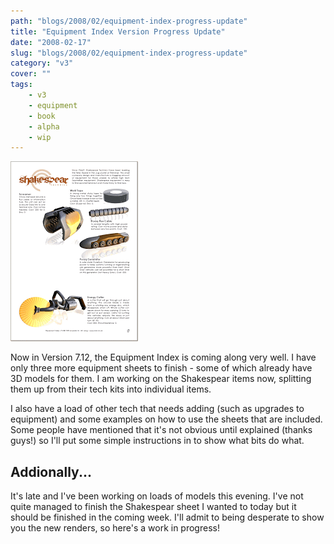 ```yaml
---
path: "blogs/2008/02/equipment-index-progress-update"
title: "Equipment Index Version Progress Update"
date: "2008-02-17"
slug: "blogs/2008/02/equipment-index-progress-update"
category: "v3"
cover: ""
tags:
    - v3
    - equipment
    - book
    - alpha
    - wip
---
```

![Tech kit items](./images/shakespearteaser.gif)
		
Now in Version 7.12, the Equipment Index is coming along very well. I have only three more equipment sheets to finish - some of which already have 3D models for them. I am working on the Shakespear items now, splitting them up from their tech kits into individual items.
		
I also have a load of other tech that needs adding (such as upgrades to equipment) and some examples on how to use the sheets that are included. Some people have mentioned that it's not obvious until explained (thanks guys!) so I'll put some simple instructions in to show what bits do what.
		
## Addionally...
It's late and I've been working on loads of models this evening. I've not quite managed to finish the Shakespear sheet I wanted to today but it should be finished in the coming week. I'll admit to being desperate to show you the new renders, so here's a work in progress!